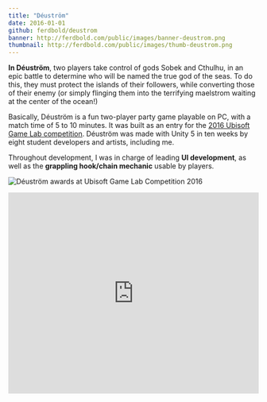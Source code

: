 ```yaml
---
title: "Déuström"
date: 2016-01-01
github: ferdbold/deustrom
banner: http://ferdbold.com/public/images/banner-deustrom.png
thumbnail: http://ferdbold.com/public/images/thumb-deustrom.png
---
```


**In Déuström**, two players take control of gods Sobek and Cthulhu, in an epic battle to determine who will be named the true god of the seas. To do this, they must protect the islands of their followers, while converting those of their enemy (or simply flinging them into the terrifying maelstrom waiting at the center of the ocean!)

Basically, Déuström is a fun two-player party game playable on PC, with a match time of 5 to 10 minutes. It was built as an entry for the [2016 Ubisoft Game Lab competition](https://montreal.ubisoft.com/en/game-lab-competition/).
Déuström was made with Unity 5 in ten weeks by eight student developers and artists, including me.

Throughout development, I was in charge of leading **UI development**, as well as the **grappling hook/chain mechanic** usable by players.

![Déuström awards at Ubisoft Game Lab Competition 2016](http://www.laurierlajoie.com/wp-content/uploads/2016/04/20160412_prix_ubisoftgamelab.png)

<iframe width="100%" height="405px" src="https://www.youtube.com/embed/2XC0gpAUNrk" frameborder="0" allowfullscreen></iframe>
